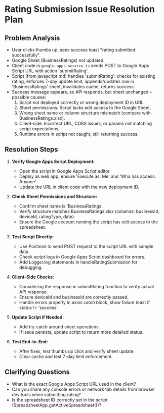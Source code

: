 # Rating Submission Issue Resolution Plan

## Problem Analysis
- User clicks thumbs up, sees success toast "rating submitted successfully".
- Google Sheet (BusinessRatings) not updated.
- Client code in `google-apps.service.ts` sends POST to Google Apps Script URL with action 'submitRating'.
- Script (from javascript.md) handles 'submitRating': checks for existing rating, enforces 7-day update limit, appends/updates row in 'BusinessRatings' sheet, invalidates cache, returns success.
- Success message appears, so API responds, but sheet unchanged – possible causes:
  1. Script not deployed correctly or wrong deployment ID in URL.
  2. Sheet permissions: Script lacks edit access to the Google Sheet.
  3. Wrong sheet name or column structure mismatch (compare with BusinessRatings.xlsx).
  4. Client-side: Incorrect URL, CORS issues, or params not matching script expectations.
  5. Runtime errors in script not caught, still returning success.

## Resolution Steps
1. **Verify Google Apps Script Deployment:**
   - Open the script in Google Apps Script editor.
   - Deploy as web app, ensure 'Execute as: Me' and 'Who has access: Anyone'.
   - Update the URL in client code with the new deployment ID.

2. **Check Sheet Permissions and Structure:**
   - Confirm sheet name is 'BusinessRatings'.
   - Verify structure matches BusinessRatings.xlsx (columns: businessId, deviceId, ratingType, date).
   - Ensure the Google account running the script has edit access to the spreadsheet.

3. **Test Script Directly:**
   - Use Postman to send POST request to the script URL with sample data.
   - Check script logs in Google Apps Script dashboard for errors.
   - Add Logger.log statements in handleRatingSubmission for debugging.

4. **Client-Side Checks:**
   - Console.log the response in submitRating function to verify actual API response.
   - Ensure deviceId and businessId are correctly passed.
   - Handle errors properly in axios catch block, show failure toast if status != 'success'.

5. **Update Script if Needed:**
   - Add try-catch around sheet operations.
   - If issue persists, update script to return more detailed status.

6. **Test End-to-End:**
   - After fixes, test thumbs up click and verify sheet update.
   - Clear cache and test 7-day limit enforcement.

## Clarifying Questions
- What is the exact Google Apps Script URL used in the client?
- Can you share any console errors or network tab details from browser dev tools when submitting rating?
- Is the spreadsheet ID correctly set in the script (SpreadsheetApp.getActiveSpreadsheet())?